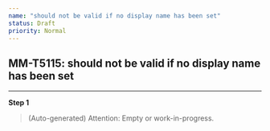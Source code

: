 ```yaml
---
name: "should not be valid if no display name has been set"
status: Draft
priority: Normal
---
```


## MM-T5115: should not be valid if no display name has been set

---

**Step 1**

> (Auto-generated) Attention: Empty or work-in-progress.
